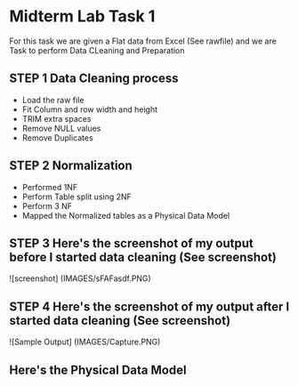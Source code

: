 # Midterm Lab Task 1
For this task we are given a Flat data from Excel (See rawfile) and we are Task to perform Data CLeaning and Preparation 
## STEP 1 Data Cleaning process
- Load the raw file
- Fit Column and row width and height
- TRIM extra spaces
- Remove NULL values
- Remove Duplicates
## STEP 2 Normalization 
- Performed 1NF
- Perform Table split using 2NF
- Perform 3 NF
- Mapped the Normalized tables as a Physical Data Model
## STEP 3 Here's the screenshot of my output before I started data cleaning (See screenshot)
![screenshot] (IMAGES/sFAFasdf.PNG)
## STEP 4 Here's the screenshot of my output after I started data cleaning (See screenshot)
![Sample Output] (IMAGES/Capture.PNG)
## Here's the Physical Data Model
